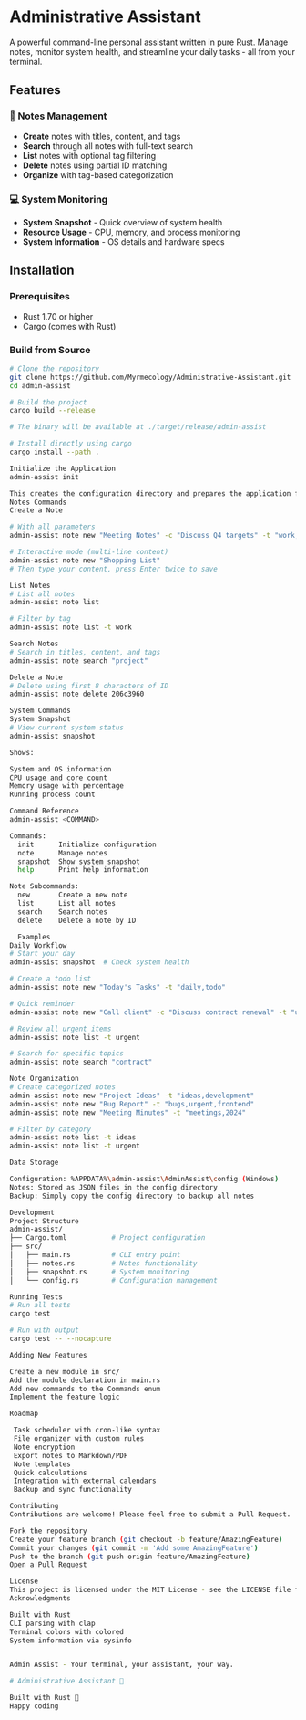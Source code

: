 # Administrative Assistant

A powerful command-line personal assistant written in pure Rust. Manage notes, monitor system health, and streamline your daily tasks - all from your terminal.

## Features

### 📝 Notes Management
- **Create** notes with titles, content, and tags
- **Search** through all notes with full-text search
- **List** notes with optional tag filtering
- **Delete** notes using partial ID matching
- **Organize** with tag-based categorization

### 💻 System Monitoring
- **System Snapshot** - Quick overview of system health
- **Resource Usage** - CPU, memory, and process monitoring
- **System Information** - OS details and hardware specs

## Installation

### Prerequisites
- Rust 1.70 or higher
- Cargo (comes with Rust)

### Build from Source

```bash
# Clone the repository
git clone https://github.com/Myrmecology/Administrative-Assistant.git
cd admin-assist

# Build the project
cargo build --release

# The binary will be available at ./target/release/admin-assist

# Install directly using cargo
cargo install --path .

Initialize the Application
admin-assist init

This creates the configuration directory and prepares the application for first use.
Notes Commands
Create a Note

# With all parameters
admin-assist note new "Meeting Notes" -c "Discuss Q4 targets" -t "work,important"

# Interactive mode (multi-line content)
admin-assist note new "Shopping List"
# Then type your content, press Enter twice to save

List Notes
# List all notes
admin-assist note list

# Filter by tag
admin-assist note list -t work

Search Notes
# Search in titles, content, and tags
admin-assist note search "project"

Delete a Note
# Delete using first 8 characters of ID
admin-assist note delete 206c3960

System Commands
System Snapshot
# View current system status
admin-assist snapshot

Shows:

System and OS information
CPU usage and core count
Memory usage with percentage
Running process count

Command Reference
admin-assist <COMMAND>

Commands:
  init      Initialize configuration
  note      Manage notes
  snapshot  Show system snapshot
  help      Print help information

Note Subcommands:
  new       Create a new note
  list      List all notes
  search    Search notes
  delete    Delete a note by ID

  Examples
Daily Workflow
# Start your day
admin-assist snapshot  # Check system health

# Create a todo list
admin-assist note new "Today's Tasks" -t "daily,todo"

# Quick reminder
admin-assist note new "Call client" -c "Discuss contract renewal" -t "urgent"

# Review all urgent items
admin-assist note list -t urgent

# Search for specific topics
admin-assist note search "contract"

Note Organization
# Create categorized notes
admin-assist note new "Project Ideas" -t "ideas,development"
admin-assist note new "Bug Report" -t "bugs,urgent,frontend"
admin-assist note new "Meeting Minutes" -t "meetings,2024"

# Filter by category
admin-assist note list -t ideas
admin-assist note list -t urgent

Data Storage

Configuration: %APPDATA%\admin-assist\AdminAssist\config (Windows)
Notes: Stored as JSON files in the config directory
Backup: Simply copy the config directory to backup all notes

Development
Project Structure
admin-assist/
├── Cargo.toml           # Project configuration
├── src/
│   ├── main.rs          # CLI entry point
│   ├── notes.rs         # Notes functionality
│   ├── snapshot.rs      # System monitoring
│   └── config.rs        # Configuration management

Running Tests
# Run all tests
cargo test

# Run with output
cargo test -- --nocapture

Adding New Features

Create a new module in src/
Add the module declaration in main.rs
Add new commands to the Commands enum
Implement the feature logic

Roadmap

 Task scheduler with cron-like syntax
 File organizer with custom rules
 Note encryption
 Export notes to Markdown/PDF
 Note templates
 Quick calculations
 Integration with external calendars
 Backup and sync functionality

Contributing
Contributions are welcome! Please feel free to submit a Pull Request.

Fork the repository
Create your feature branch (git checkout -b feature/AmazingFeature)
Commit your changes (git commit -m 'Add some AmazingFeature')
Push to the branch (git push origin feature/AmazingFeature)
Open a Pull Request

License
This project is licensed under the MIT License - see the LICENSE file for details.
Acknowledgments

Built with Rust
CLI parsing with clap
Terminal colors with colored
System information via sysinfo


Admin Assist - Your terminal, your assistant, your way.

# Administrative Assistant 🦀

Built with Rust 🦀
Happy coding

